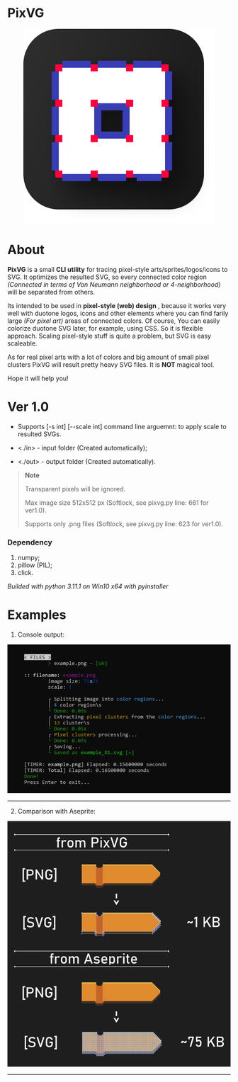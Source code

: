 # PixVG

<p align="center">
  <img title="PixVG" src="./examples/Logo.png" alt="Logo.png">
</p>
  
# About

**PixVG** is a small **CLI utility** for tracing pixel-style arts/sprites/logos/icons to SVG. It optimizes the resulted SVG, so every connected color region *(Connected in terms of Von Neumann neighborhood or 4-neighborhood)* will be separated from others.

Its intended to be used in **pixel-style (web) design** , because it works very well with duotone logos, icons and other elements where you can find farily large *(For pixel art)* areas of connected colors. Of course, You can easily colorize duotone SVG later, for example, using CSS. So it is flexible approach. Scaling pixel-style stuff is quite a problem, but SVG is easy scaleable.

As for real pixel arts with a lot of colors and big amount of small pixel clusters PixVG will result pretty heavy SVG files. It is **NOT** magical tool.

Hope it will help you!



# Ver 1.0

- Supports [-s int] [--scale int] command line arguemnt: to apply scale to resulted SVGs.

- <./in> - input folder (Created automatically);

- <./out> - output folder (Created automatically).

> **Note**
> 
> Transparent pixels will be ignored.
> 
> Max image size 512x512 px (Softlock, see pixvg.py line: 661 for ver1.0).
> 
> Supports only .png files (Softlock, see pixvg.py line: 623 for ver1.0).



### Dependency

1. numpy;
2. pillow (PIL);
3. click.



_Builded with python 3.11.1 on Win10 x64 with pyinstaller_



# Examples

1. Console output:

<p align="center">
  <img title="Terminal output" src="./examples/cmd.png" alt="cmd.png">
</p>
 
---

2. Comparison with Aseprite:

<p align="center">
  <img title="Aseprite comparison" src="./examples/png_to_svg.png" alt="png_to_svg.png">
</p>

---
